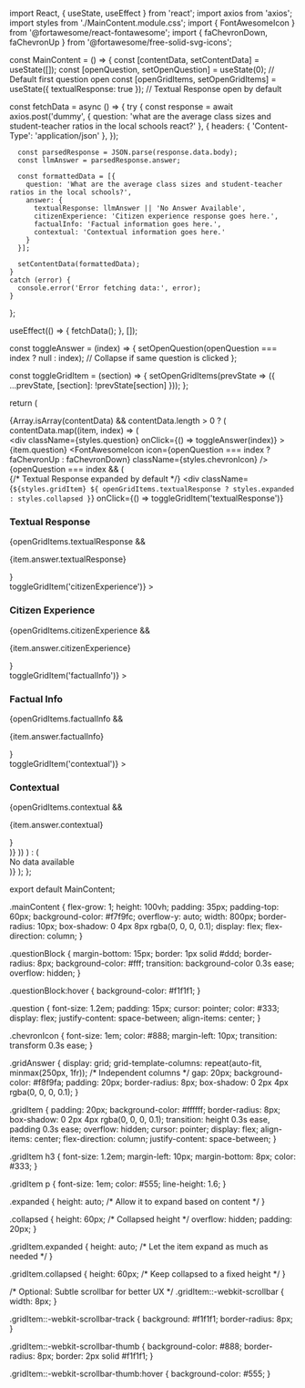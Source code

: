 import React, { useState, useEffect } from 'react';
import axios from 'axios';
import styles from './MainContent.module.css';
import { FontAwesomeIcon } from '@fortawesome/react-fontawesome';
import { faChevronDown, faChevronUp } from '@fortawesome/free-solid-svg-icons';

const MainContent = () => {
  const [contentData, setContentData] = useState([]);
  const [openQuestion, setOpenQuestion] = useState(0); // Default first question open
  const [openGridItems, setOpenGridItems] = useState({ textualResponse: true }); // Textual Response open by default

  const fetchData = async () => {
    try {
      const response = await axios.post('dummy', {
        question: 'what are the average class sizes and student-teacher ratios in the local schools react?'
      }, {
        headers: {
          'Content-Type': 'application/json'
        },
      });

      const parsedResponse = JSON.parse(response.data.body);
      const llmAnswer = parsedResponse.answer;

      const formattedData = [{
        question: 'What are the average class sizes and student-teacher ratios in the local schools?',
        answer: {
          textualResponse: llmAnswer || 'No Answer Available',
          citizenExperience: 'Citizen experience response goes here.',
          factualInfo: 'Factual information goes here.',
          contextual: 'Contextual information goes here.'
        }
      }];

      setContentData(formattedData);
    }
    catch (error) {
      console.error('Error fetching data:', error);
    }
  };

  useEffect(() => {
    fetchData();
  }, []);

  const toggleAnswer = (index) => {
    setOpenQuestion(openQuestion === index ? null : index); // Collapse if same question is clicked
  };

  const toggleGridItem = (section) => {
    setOpenGridItems(prevState => ({
      ...prevState,
      [section]: !prevState[section]
    }));
  };

  return (
    <div className={styles.mainContent}>
      {Array.isArray(contentData) && contentData.length > 0 ? (
        contentData.map((item, index) => (
          <div key={index} className={styles.questionBlock}>
            <div
              className={styles.question}
              onClick={() => toggleAnswer(index)}
            >
              {item.question}
              <FontAwesomeIcon
                icon={openQuestion === index ? faChevronUp : faChevronDown}
                className={styles.chevronIcon}
              />
            </div>
            {openQuestion === index && (
              <div className={styles.gridAnswer}>
                {/* Textual Response expanded by default */}
                <div
  className={`${styles.gridItem} ${
    openGridItems.textualResponse ? styles.expanded : styles.collapsed
  }`}
  onClick={() => toggleGridItem('textualResponse')}
>
  <h3>Textual Response</h3>
  <FontAwesomeIcon
                icon={openGridItems.textualResponse ? faChevronUp : faChevronDown}
                className={styles.chevronIcon}
              />
  {openGridItems.textualResponse && <p>{item.answer.textualResponse}</p>}
</div>

<div
  className={`${styles.gridItem} ${
    openGridItems.citizenExperience ? styles.expanded : styles.collapsed
  }`}
  onClick={() => toggleGridItem('citizenExperience')}
>
  <h3>Citizen Experience</h3>
  <FontAwesomeIcon
                icon={openGridItems.textualResponse ? faChevronUp : faChevronDown}
                className={styles.chevronIcon}
              />
  {openGridItems.citizenExperience && <p>{item.answer.citizenExperience}</p>}
</div>

<div
  className={`${styles.gridItem} ${
    openGridItems.factualInfo ? styles.expanded : styles.collapsed
  }`}
  onClick={() => toggleGridItem('factualInfo')}
>
  <h3>Factual Info</h3>
  <FontAwesomeIcon
                icon={openGridItems.textualResponse ? faChevronUp : faChevronDown}
                className={styles.chevronIcon}
              />
  {openGridItems.factualInfo && <p>{item.answer.factualInfo}</p>}
</div>

<div
  className={`${styles.gridItem} ${
    openGridItems.contextual ? styles.expanded : styles.collapsed
  }`}
  onClick={() => toggleGridItem('contextual')}
>
  <h3>Contextual</h3>
  <FontAwesomeIcon
                icon={openGridItems.textualResponse ? faChevronUp : faChevronDown}
                className={styles.chevronIcon}
              />
  {openGridItems.contextual && <p>{item.answer.contextual}</p>}
</div>
              </div>
            )}
          </div>
        ))
      ) : (
        <div>No data available</div>
      )}
    </div>
  );
};

export default MainContent;


.mainContent {
  flex-grow: 1;
  height: 100vh;
  padding: 35px;
  padding-top: 60px;
  background-color: #f7f9fc;
  overflow-y: auto;
  width: 800px;
  border-radius: 10px;
  box-shadow: 0 4px 8px rgba(0, 0, 0, 0.1);
  display: flex;
  flex-direction: column;
}

.questionBlock {
  margin-bottom: 15px;
  border: 1px solid #ddd;
  border-radius: 8px;
  background-color: #fff;
  transition: background-color 0.3s ease;
  overflow: hidden;
}

.questionBlock:hover {
  background-color: #f1f1f1;
}

.question {
  font-size: 1.2em;
  padding: 15px;
  cursor: pointer;
  color: #333;
  display: flex;
  justify-content: space-between;
  align-items: center;
}

.chevronIcon {
  font-size: 1em;
  color: #888;
  margin-left: 10px;
  transition: transform 0.3s ease;
}

.gridAnswer {
  display: grid;
  grid-template-columns: repeat(auto-fit, minmax(250px, 1fr)); /* Independent columns */
  gap: 20px;
  background-color: #f8f9fa;
  padding: 20px;
  border-radius: 8px;
  box-shadow: 0 2px 4px rgba(0, 0, 0, 0.1);
}

.gridItem {
  padding: 20px;
  background-color: #ffffff;
  border-radius: 8px;
  box-shadow: 0 2px 4px rgba(0, 0, 0, 0.1);
  transition: height 0.3s ease, padding 0.3s ease;
  overflow: hidden;
  cursor: pointer;
  display: flex;
  align-items: center;
  flex-direction: column;
  justify-content: space-between;
}

.gridItem h3 {
  font-size: 1.2em;
  margin-left: 10px;
  margin-bottom: 8px;
  color: #333;
}

.gridItem p {
  font-size: 1em;
  color: #555;
  line-height: 1.6;
}

.expanded {
  height: auto; /* Allow it to expand based on content */
}

.collapsed {
  height: 60px; /* Collapsed height */
  overflow: hidden;
  padding: 20px;
}

.gridItem.expanded {
  height: auto; /* Let the item expand as much as needed */
}

.gridItem.collapsed {
  height: 60px; /* Keep collapsed to a fixed height */
}

/* Optional: Subtle scrollbar for better UX */
.gridItem::-webkit-scrollbar {
  width: 8px;
}

.gridItem::-webkit-scrollbar-track {
  background: #f1f1f1;
  border-radius: 8px;
}

.gridItem::-webkit-scrollbar-thumb {
  background-color: #888;
  border-radius: 8px;
  border: 2px solid #f1f1f1;
}

.gridItem::-webkit-scrollbar-thumb:hover {
  background-color: #555;
}
